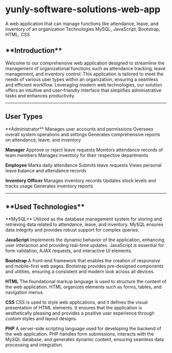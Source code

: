 # yunly-software-solutions-web-app
A web application that can manage functions like attendance, leave, and inventory of an organization   Technologies MySQL, JavaScript, Bootstrap, HTML, CSS

<h2>**Introduction**</h2>
Welcome to our comprehensive web application designed to streamline the management of organizational functions such as attendance tracking, leave management, and inventory control. This application is tailored to meet the needs of various user types within an organization, ensuring a seamless and efficient workflow. Leveraging modern web technologies, our solution offers an intuitive and user-friendly interface that simplifies administrative tasks and enhances productivity.


<hr/>
<h2>User Types</h2>
**Administrator**
Manages user accounts and permissions
Oversees overall system operations and settings
Generates comprehensive reports on attendance, leave, and inventory

**Manager**
Approve or reject leave requests
Monitors attendance records of team members
Manages inventory for their respective departments

**Employee**
Marks daily attendance
Submits leave requests
Views personal leave balance and attendance records

**Inventory Officer**
Manages inventory records
Updates stock levels and tracks usage
Generates inventory reports

<hr/>
<h2>**Used Technologies**</h2>
**MySQL**
Utilized as the database management system for storing and retrieving data related to attendance, leave, and inventory. MySQL ensures data integrity and provides robust support for complex queries.

**JavaScript**
Implements the dynamic behavior of the application, enhancing user interaction and providing real-time updates. JavaScript is essential for form validation, AJAX requests, and interactive UI elements.

**Bootstrap**
A front-end framework that enables the creation of responsive and mobile-first web pages. Bootstrap provides pre-designed components and utilities, ensuring a consistent and modern look across all devices.

**HTML**
The foundational markup language is used to structure the content of the web application. HTML organizes elements such as forms, tables, and navigation menus.

**CSS**
CSS is used to style web applications, and it defines the visual presentation of HTML elements. It ensures that the application is aesthetically pleasing and provides a positive user experience through custom styles and layout designs.

**PHP**
A server-side scripting language used for developing the backend of the web application. PHP handles form submissions, interacts with the MySQL database, and generates dynamic content, ensuring seamless data processing and integration.
